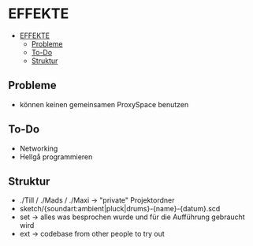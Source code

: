 # EFFEKTE

- [EFFEKTE](#effekte)
  - [Probleme](#probleme)
  - [To-Do](#to-do)
  - [Struktur](#struktur)

## Probleme

- können keinen gemeinsamen ProxySpace benutzen

## To-Do

- Networking
- Hellgå programmieren

## Struktur

- ./Till / ./Mads / ./Maxi &rarr; "private" Projektordner
- sketch/{soundart:ambient|pluck|drums}-{name}-{datum}.scd
- set &rarr; alles was besprochen wurde und für die Aufführung gebraucht wird
- ext &rarr; codebase from other people to try out